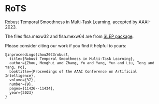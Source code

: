 # RoTS
Robust Temporal Smoothness in Multi-Task Learning, accepted by AAAI-2023.

The files flsa.mexw32 and flsa.mexw64 are from [SLEP package](https://github.com/jiayuzhou/SLEP).

Please consider citing our work if you find it helpful to yours:

```
@inproceedings{zhou2023robust,
  title={Robust Temporal Smoothness in Multi-Task Learning},
  author={Zhou, Menghui and Zhang, Yu and Yang, Yun and Liu, Tong and Yang, Po},
  booktitle={Proceedings of the AAAI Conference on Artificial Intelligence},
  volume={37},
  number={9},
  pages={11426--11434},
  year={2023}
}

```
